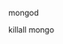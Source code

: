 <!-- To start up mondo -->
<!-- In one terminal window, run the following -->
mongod

<!-- if mongo won't run run the following, then mongod again -->
killall mongo